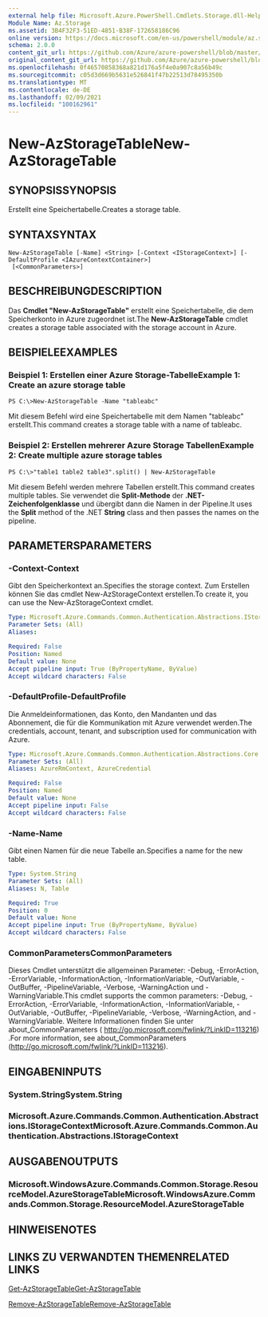 ```yaml
---
external help file: Microsoft.Azure.PowerShell.Cmdlets.Storage.dll-Help.xml
Module Name: Az.Storage
ms.assetid: 3B4F32F3-51ED-4851-B38F-172658186C96
online version: https://docs.microsoft.com/en-us/powershell/module/az.storage/new-azstoragetable
schema: 2.0.0
content_git_url: https://github.com/Azure/azure-powershell/blob/master/src/Storage/Storage.Management/help/New-AzStorageTable.md
original_content_git_url: https://github.com/Azure/azure-powershell/blob/master/src/Storage/Storage.Management/help/New-AzStorageTable.md
ms.openlocfilehash: 0f46570858368a821d176a5f4e0a907c8a56b49c
ms.sourcegitcommit: c05d3d669b5631e526841f47b22513d78495350b
ms.translationtype: MT
ms.contentlocale: de-DE
ms.lasthandoff: 02/09/2021
ms.locfileid: "100162961"
---
```

# <span data-ttu-id="772f8-101">New-AzStorageTable</span><span class="sxs-lookup"><span data-stu-id="772f8-101">New-AzStorageTable</span></span>

## <span data-ttu-id="772f8-102">SYNOPSIS</span><span class="sxs-lookup"><span data-stu-id="772f8-102">SYNOPSIS</span></span>
<span data-ttu-id="772f8-103">Erstellt eine Speichertabelle.</span><span class="sxs-lookup"><span data-stu-id="772f8-103">Creates a storage table.</span></span>

## <span data-ttu-id="772f8-104">SYNTAX</span><span class="sxs-lookup"><span data-stu-id="772f8-104">SYNTAX</span></span>

```
New-AzStorageTable [-Name] <String> [-Context <IStorageContext>] [-DefaultProfile <IAzureContextContainer>]
 [<CommonParameters>]
```

## <span data-ttu-id="772f8-105">BESCHREIBUNG</span><span class="sxs-lookup"><span data-stu-id="772f8-105">DESCRIPTION</span></span>
<span data-ttu-id="772f8-106">Das **Cmdlet "New-AzStorageTable"** erstellt eine Speichertabelle, die dem Speicherkonto in Azure zugeordnet ist.</span><span class="sxs-lookup"><span data-stu-id="772f8-106">The **New-AzStorageTable** cmdlet creates a storage table associated with the storage account in Azure.</span></span>

## <span data-ttu-id="772f8-107">BEISPIELE</span><span class="sxs-lookup"><span data-stu-id="772f8-107">EXAMPLES</span></span>

### <span data-ttu-id="772f8-108">Beispiel 1: Erstellen einer Azure Storage-Tabelle</span><span class="sxs-lookup"><span data-stu-id="772f8-108">Example 1: Create an azure storage table</span></span>
```
PS C:\>New-AzStorageTable -Name "tableabc"
```

<span data-ttu-id="772f8-109">Mit diesem Befehl wird eine Speichertabelle mit dem Namen "tableabc" erstellt.</span><span class="sxs-lookup"><span data-stu-id="772f8-109">This command creates a storage table with a name of tableabc.</span></span>

### <span data-ttu-id="772f8-110">Beispiel 2: Erstellen mehrerer Azure Storage Tabellen</span><span class="sxs-lookup"><span data-stu-id="772f8-110">Example 2: Create multiple azure storage tables</span></span>
```
PS C:\>"table1 table2 table3".split() | New-AzStorageTable
```

<span data-ttu-id="772f8-111">Mit diesem Befehl werden mehrere Tabellen erstellt.</span><span class="sxs-lookup"><span data-stu-id="772f8-111">This command creates multiple tables.</span></span>
<span data-ttu-id="772f8-112">Sie verwendet die **Split-Methode** der **.NET-Zeichenfolgenklasse** und übergibt dann die Namen in der Pipeline.</span><span class="sxs-lookup"><span data-stu-id="772f8-112">It uses the **Split** method of the .NET **String** class and then passes the names on the pipeline.</span></span>

## <span data-ttu-id="772f8-113">PARAMETERS</span><span class="sxs-lookup"><span data-stu-id="772f8-113">PARAMETERS</span></span>

### <span data-ttu-id="772f8-114">-Context</span><span class="sxs-lookup"><span data-stu-id="772f8-114">-Context</span></span>
<span data-ttu-id="772f8-115">Gibt den Speicherkontext an.</span><span class="sxs-lookup"><span data-stu-id="772f8-115">Specifies the storage context.</span></span>
<span data-ttu-id="772f8-116">Zum Erstellen können Sie das cmdlet New-AzStorageContext erstellen.</span><span class="sxs-lookup"><span data-stu-id="772f8-116">To create it, you can use the New-AzStorageContext cmdlet.</span></span>

```yaml
Type: Microsoft.Azure.Commands.Common.Authentication.Abstractions.IStorageContext
Parameter Sets: (All)
Aliases:

Required: False
Position: Named
Default value: None
Accept pipeline input: True (ByPropertyName, ByValue)
Accept wildcard characters: False
```

### <span data-ttu-id="772f8-117">-DefaultProfile</span><span class="sxs-lookup"><span data-stu-id="772f8-117">-DefaultProfile</span></span>
<span data-ttu-id="772f8-118">Die Anmeldeinformationen, das Konto, den Mandanten und das Abonnement, die für die Kommunikation mit Azure verwendet werden.</span><span class="sxs-lookup"><span data-stu-id="772f8-118">The credentials, account, tenant, and subscription used for communication with Azure.</span></span>

```yaml
Type: Microsoft.Azure.Commands.Common.Authentication.Abstractions.Core.IAzureContextContainer
Parameter Sets: (All)
Aliases: AzureRmContext, AzureCredential

Required: False
Position: Named
Default value: None
Accept pipeline input: False
Accept wildcard characters: False
```

### <span data-ttu-id="772f8-119">-Name</span><span class="sxs-lookup"><span data-stu-id="772f8-119">-Name</span></span>
<span data-ttu-id="772f8-120">Gibt einen Namen für die neue Tabelle an.</span><span class="sxs-lookup"><span data-stu-id="772f8-120">Specifies a name for the new table.</span></span>

```yaml
Type: System.String
Parameter Sets: (All)
Aliases: N, Table

Required: True
Position: 0
Default value: None
Accept pipeline input: True (ByPropertyName, ByValue)
Accept wildcard characters: False
```

### <span data-ttu-id="772f8-121">CommonParameters</span><span class="sxs-lookup"><span data-stu-id="772f8-121">CommonParameters</span></span>
<span data-ttu-id="772f8-122">Dieses Cmdlet unterstützt die allgemeinen Parameter: -Debug, -ErrorAction, -ErrorVariable, -InformationAction, -InformationVariable, -OutVariable, -OutBuffer, -PipelineVariable, -Verbose, -WarningAction und -WarningVariable.</span><span class="sxs-lookup"><span data-stu-id="772f8-122">This cmdlet supports the common parameters: -Debug, -ErrorAction, -ErrorVariable, -InformationAction, -InformationVariable, -OutVariable, -OutBuffer, -PipelineVariable, -Verbose, -WarningAction, and -WarningVariable.</span></span> <span data-ttu-id="772f8-123">Weitere Informationen finden Sie unter about_CommonParameters ( http://go.microsoft.com/fwlink/?LinkID=113216) .</span><span class="sxs-lookup"><span data-stu-id="772f8-123">For more information, see about_CommonParameters (http://go.microsoft.com/fwlink/?LinkID=113216).</span></span>

## <span data-ttu-id="772f8-124">EINGABEN</span><span class="sxs-lookup"><span data-stu-id="772f8-124">INPUTS</span></span>

### <span data-ttu-id="772f8-125">System.String</span><span class="sxs-lookup"><span data-stu-id="772f8-125">System.String</span></span>

### <span data-ttu-id="772f8-126">Microsoft.Azure.Commands.Common.Authentication.Abstractions.IStorageContext</span><span class="sxs-lookup"><span data-stu-id="772f8-126">Microsoft.Azure.Commands.Common.Authentication.Abstractions.IStorageContext</span></span>

## <span data-ttu-id="772f8-127">AUSGABEN</span><span class="sxs-lookup"><span data-stu-id="772f8-127">OUTPUTS</span></span>

### <span data-ttu-id="772f8-128">Microsoft.WindowsAzure.Commands.Common.Storage.ResourceModel.AzureStorageTable</span><span class="sxs-lookup"><span data-stu-id="772f8-128">Microsoft.WindowsAzure.Commands.Common.Storage.ResourceModel.AzureStorageTable</span></span>

## <span data-ttu-id="772f8-129">HINWEISE</span><span class="sxs-lookup"><span data-stu-id="772f8-129">NOTES</span></span>

## <span data-ttu-id="772f8-130">LINKS ZU VERWANDTEN THEMEN</span><span class="sxs-lookup"><span data-stu-id="772f8-130">RELATED LINKS</span></span>

[<span data-ttu-id="772f8-131">Get-AzStorageTable</span><span class="sxs-lookup"><span data-stu-id="772f8-131">Get-AzStorageTable</span></span>](./Get-AzStorageTable.md)

[<span data-ttu-id="772f8-132">Remove-AzStorageTable</span><span class="sxs-lookup"><span data-stu-id="772f8-132">Remove-AzStorageTable</span></span>](./Remove-AzStorageTable.md)


